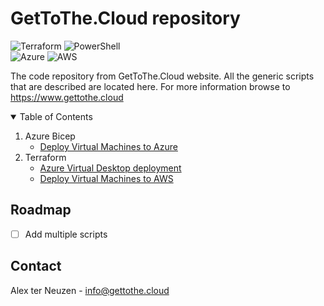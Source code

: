 # GetToThe.Cloud repository
![Terraform](https://img.shields.io/badge/terraform-%235835CC.svg?style=for-the-badge&logo=terraform&logoColor=white) ![PowerShell](https://img.shields.io/badge/PowerShell-%235391FE.svg?style=for-the-badge&logo=powershell&logoColor=white) <br>![Azure](https://img.shields.io/badge/azure-%230072C6.svg?style=for-the-badge&logo=microsoftazure&logoColor=white) ![AWS](https://img.shields.io/badge/AWS-%23FF9900.svg?style=for-the-badge&logo=amazon-aws&logoColor=white)


The code repository from GetToThe.Cloud website. All the generic scripts that are described are located here.
For more information browse to https://www.gettothe.cloud

<!-- TABLE OF CONTENTS -->
<details open>
  <summary>Table of Contents</summary>
  <ol>
    <li>
      Azure Bicep
      <ul>
        <li><a href="https://github.com/GetToThe-Cloud/Website/tree/main/AzureBicep-DeployVirtualMachines">Deploy Virtual Machines to Azure</a></li>
        <!-- <li><a href="#Update-RequiredModules">Update-RequiredModules</a></li>
        <li><a href="#Update-RapidCircleModule">Update-RapidCircleModule</a/</li> -->
      </ul>
    </li>
    <li>
      Terraform
      <ul>
        <li><a href="https://github.com/GetToThe-Cloud/Website/tree/main/Terraform-AzureVirtualDesktop">Azure Virtual Desktop deployment</a></li>
        <li><a href="https://github.com/GetToThe-Cloud/Website/tree/main/Terraform-AWSDeployVirtualMachines">Deploy Virtual Machines to AWS</a></li>
        <!-- <li><a href="#Import-ConditionalAccessPolicies">Import-ConditionalAccessPolicies</a></li> -->
      </ul>
    <!-- </li>    
        <li>
      Tools
      <ul>
        <li><a href="#New-Password">New-Password</a></li>
      </ul>
    </li>    -->
  </ol>
</details>


## Roadmap

- [ ] Add multiple scripts

<!-- CONTACT -->
## Contact

Alex ter Neuzen - info@gettothe.cloud